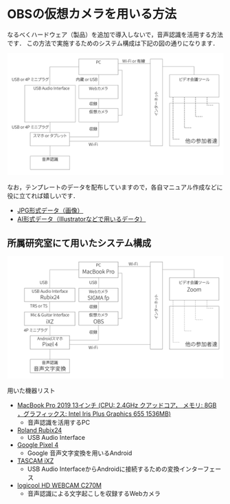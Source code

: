 # OBSの仮想カメラを用いる方法
なるべくハードウェア（製品）を追加で導入しないで，音声認識を活用する方法です．
この方法で実施するためのシステム構成は下記の図の通りになります．

![接続イメージのテンプレ](fig/template/Template_Using_OBS-JP.jpg)


なお，テンプレートのデータを配布していますので，各自マニュアル作成などに役に立てれば嬉しいです．
  - [JPG形式データ（画像）](fig/template/Template_Using_OBS-JP.jpg)
  - [AI形式データ（Illustratorなどで用いるデータ）](fig/template/Template_Using_OBS-JP.ai)


## 所属研究室にて用いたシステム構成
![システム](fig/Using_OBS_ThetaAkihisa-JP.jpg)

用いた機器リスト
- [MacBook Pro 2019 13インチ (CPU: 2.4GHz クアッドコア， メモリ: 8GB ，グラフィックス: Intel Iris Plus Graphics 655 1536MB)](https://support.apple.com/kb/SP795?viewlocale=ja_JP&locale=ja_JP)
  - 音声認識を活用するPC
- [Roland Rubix24](https://www.roland.com/jp/products/rubix24/)
  - USB Audio Interface
- [Google Pixel 4](https://store.google.com/jp/product/pixel_4)
  - Google 音声文字変換を用いるAndroid
- [TASCAM iXZ](https://tascam.jp/jp/product/ixz/top)
  - USB Audio InterfaceからAndroidに接続するための変換インターフェース
- [logicool HD WEBCAM C270M](https://www.logicool.co.jp/ja-jp/product/hd-webcam-c270h#specification-tabular)
  - 音声認識による文字起こしを収録するWebカメラ
  
  
  
  
  
  
  
  
  
  
  

  
  
  
  
  
  
  
  
